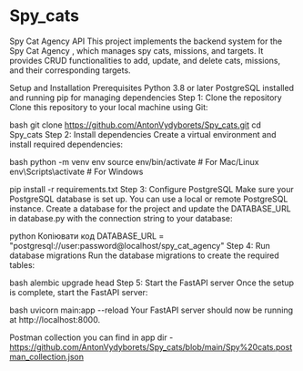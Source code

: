 # Spy_cats
 Spy Cat Agency API
This project implements the backend system for the Spy Cat Agency , which manages spy cats, missions, and targets. It provides CRUD functionalities to add, update, and delete cats, missions, and their corresponding targets.

Setup and Installation
Prerequisites
Python 3.8 or later
PostgreSQL installed and running
pip for managing dependencies
Step 1: Clone the repository
Clone this repository to your local machine using Git:

bash
git clone https://github.com/AntonVydyborets/Spy_cats.git
cd Spy_cats
Step 2: Install dependencies
Create a virtual environment and install required dependencies:

bash
python -m venv env
source env/bin/activate  # For Mac/Linux
env\Scripts\activate  # For Windows

pip install -r requirements.txt
Step 3: Configure PostgreSQL
Make sure your PostgreSQL database is set up. You can use a local or remote PostgreSQL instance. Create a database for the project and update the DATABASE_URL in database.py with the connection string to your database:

python
Копіювати код
DATABASE_URL = "postgresql://user:password@localhost/spy_cat_agency"
Step 4: Run database migrations
Run the database migrations to create the required tables:

bash
alembic upgrade head
Step 5: Start the FastAPI server
Once the setup is complete, start the FastAPI server:

bash
uvicorn main:app --reload
Your FastAPI server should now be running at http://localhost:8000.

Postman collection you can find in app dir - https://github.com/AntonVydyborets/Spy_cats/blob/main/Spy%20cats.postman_collection.json

